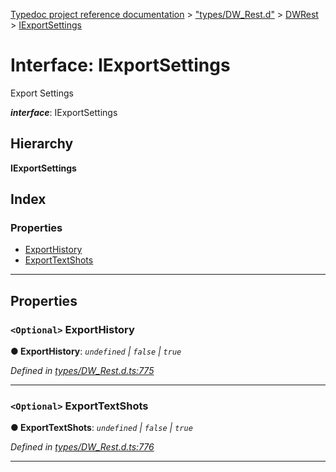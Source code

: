 [Typedoc project reference documentation](../README.md) > ["types/DW_Rest.d"](../modules/_types_dw_rest_d_.md) > [DWRest](../modules/_types_dw_rest_d_.dwrest.md) > [IExportSettings](../interfaces/_types_dw_rest_d_.dwrest.iexportsettings.md)

# Interface: IExportSettings

Export Settings

*__interface__*: IExportSettings

## Hierarchy

**IExportSettings**

## Index

### Properties

* [ExportHistory](_types_dw_rest_d_.dwrest.iexportsettings.md#exporthistory)
* [ExportTextShots](_types_dw_rest_d_.dwrest.iexportsettings.md#exporttextshots)

---

## Properties

<a id="exporthistory"></a>

### `<Optional>` ExportHistory

**● ExportHistory**: *`undefined` \| `false` \| `true`*

*Defined in [types/DW_Rest.d.ts:775](https://github.com/DocuWare/REST-Sample-TS/blob/0222c3e/src/types/DW_Rest.d.ts#L775)*

___
<a id="exporttextshots"></a>

### `<Optional>` ExportTextShots

**● ExportTextShots**: *`undefined` \| `false` \| `true`*

*Defined in [types/DW_Rest.d.ts:776](https://github.com/DocuWare/REST-Sample-TS/blob/0222c3e/src/types/DW_Rest.d.ts#L776)*

___

